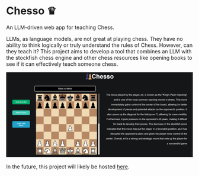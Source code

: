 # Chesso ♛

An LLM-driven web app for teaching Chess.

LLMs, as language models, are not great at playing chess. They have no ability to think logically or truly understand the rules of Chess. However, can they teach it? This project aims to develop a tool that combines an LLM with the stockfish chess engine and other chess resources like opening books to see if it can effectively teach someone chess.

![alt text](https://github.com/sebiancoder/Chesso/blob/main/chesso.png?raw=true)

In the future, this project will likely be hosted [here](www.sebiancoder.github.io/chesso).
